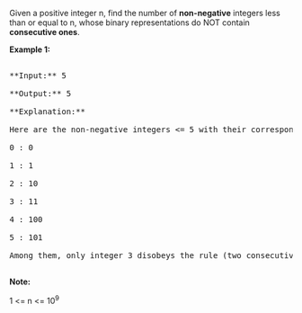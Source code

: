 
Given a positive integer n, find the number of **non-negative** integers less than or equal to n, whose binary representations do NOT contain **consecutive ones**.

**Example 1:**<br />
<pre>
**Input:** 5
**Output:** 5
**Explanation:** 
Here are the non-negative integers <= 5 with their corresponding binary representations:
0 : 0
1 : 1
2 : 10
3 : 11
4 : 100
5 : 101
Among them, only integer 3 disobeys the rule (two consecutive ones) and the other 5 satisfy the rule. 
</pre>


**Note:**
1 <= n <= 10<sup>9</sup>

